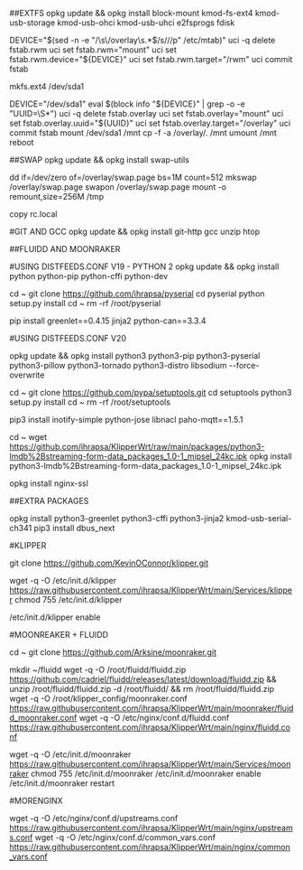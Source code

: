 ##EXTFS
opkg update && opkg install block-mount kmod-fs-ext4 kmod-usb-storage kmod-usb-ohci kmod-usb-uhci e2fsprogs fdisk

DEVICE="$(sed -n -e "/\s\/overlay\s.*$/s///p" /etc/mtab)"
uci -q delete fstab.rwm
uci set fstab.rwm="mount"
uci set fstab.rwm.device="${DEVICE}"
uci set fstab.rwm.target="/rwm"
uci commit fstab

mkfs.ext4 /dev/sda1

DEVICE="/dev/sda1"
eval $(block info "${DEVICE}" | grep -o -e "UUID=\S*")
uci -q delete fstab.overlay
uci set fstab.overlay="mount"
uci set fstab.overlay.uuid="${UUID}"
uci set fstab.overlay.target="/overlay"
uci commit fstab
mount /dev/sda1 /mnt
cp -f -a /overlay/. /mnt
umount /mnt
reboot


##SWAP
opkg update && opkg install swap-utils

dd if=/dev/zero of=/overlay/swap.page bs=1M count=512
mkswap /overlay/swap.page 
swapon /overlay/swap.page
mount -o remount,size=256M /tmp 

copy rc.local

#GIT AND GCC
opkg update && opkg install git-http gcc unzip htop

##FLUIDD AND MOONRAKER

#USING DISTFEEDS.CONF V19 - PYTHON 2
opkg update && opkg install python python-pip python-cffi python-dev

cd ~
git clone https://github.com/ihrapsa/pyserial
cd pyserial
python setup.py install
cd ~
rm -rf /root/pyserial

pip install greenlet==0.4.15 jinja2 python-can==3.3.4  

#USING DISTFEEDS.CONF V20

opkg update && opkg install python3 python3-pip python3-pyserial python3-pillow python3-tornado python3-distro libsodium --force-overwrite 

cd ~
git clone https://github.com/pypa/setuptools.git
cd setuptools
python3 setup.py install
cd ~
rm -rf /root/setuptools

pip3 install inotify-simple python-jose libnacl paho-mqtt==1.5.1

cd ~
wget https://github.com/ihrapsa/KlipperWrt/raw/main/packages/python3-lmdb%2Bstreaming-form-data_packages_1.0-1_mipsel_24kc.ipk
opkg install python3-lmdb%2Bstreaming-form-data_packages_1.0-1_mipsel_24kc.ipk

opkg install nginx-ssl

##EXTRA PACKAGES

  opkg install python3-greenlet python3-cffi python3-jinja2 kmod-usb-serial-ch341
  pip3 install dbus_next
  

#KLIPPER

git clone https://github.com/KevinOConnor/klipper.git

wget -q -O /etc/init.d/klipper https://raw.githubusercontent.com/ihrapsa/KlipperWrt/main/Services/klipper
chmod 755 /etc/init.d/klipper

/etc/init.d/klipper enable

#MOONREAKER + FLUIDD

cd ~
git clone https://github.com/Arksine/moonraker.git

mkdir ~/fluidd
wget -q -O /root/fluidd/fluidd.zip https://github.com/cadriel/fluidd/releases/latest/download/fluidd.zip && unzip /root/fluidd/fluidd.zip -d /root/fluidd/ && rm /root/fluidd/fluidd.zip
wget -q -O /root/klipper_config/moonraker.conf https://raw.githubusercontent.com/ihrapsa/KlipperWrt/main/moonraker/fluidd_moonraker.conf 
wget -q -O /etc/nginx/conf.d/fluidd.conf https://raw.githubusercontent.com/ihrapsa/KlipperWrt/main/nginx/fluidd.conf

wget -q -O /etc/init.d/moonraker https://raw.githubusercontent.com/ihrapsa/KlipperWrt/main/Services/moonraker
chmod 755 /etc/init.d/moonraker
/etc/init.d/moonraker enable
/etc/init.d/moonraker restart 

#MORENGINX

wget -q -O /etc/nginx/conf.d/upstreams.conf https://raw.githubusercontent.com/ihrapsa/KlipperWrt/main/nginx/upstreams.conf
wget -q -O /etc/nginx/conf.d/common_vars.conf https://raw.githubusercontent.com/ihrapsa/KlipperWrt/main/nginx/common_vars.conf


